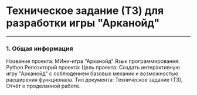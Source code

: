 # Техническое задание (ТЗ) для разработки игры "Арканойд"
---
### 1. Общая информация
Название проекта: МИни-игра "Арканойд"
Язык программирования: Python
Репозиторий проекта:
Цель проекта: Создать интерактивную игру "Арканойд" с соблюдением базовых механик и возможностью расширения функционала.
Тип документа: Техническое задание (ТЗ), Отчёт о проделанной работе.
